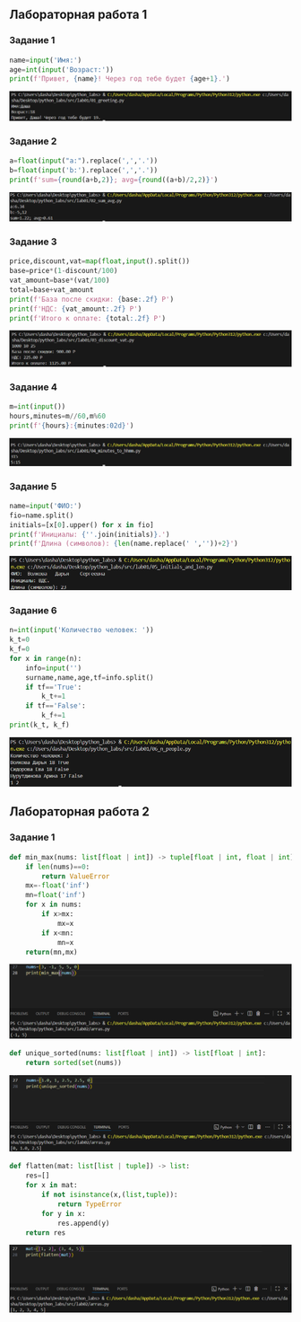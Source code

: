 ﻿## Лабораторная работа 1
### Задание 1
```python
name=input('Имя:')
age=int(input('Возраст:'))
print(f'Привет, {name}! Через год тебе будет {age+1}.')
```
![Картинка 1](./images/lab01/01_greeting.png)

### Задание 2
```python
a=float(input("a:").replace(',','.'))
b=float(input('b:').replace(',','.'))
print(f'sum={round(a+b,2)}; avg={round((a+b)/2,2)}')
```
![Картинка 2](./images/lab01/02_sum_avg.png)

### Задание 3
```python
price,discount,vat=map(float,input().split())
base=price*(1-discount/100)
vat_amount=base*(vat/100)
total=base+vat_amount
print(f'База после скидки: {base:.2f} P')
print(f'НДС: {vat_amount:.2f} P')
print(f'Итого к оплате: {total:.2f} P')
```
![Картинка 3](./images/lab01/03_discount_vat.png)

### Задание 4
```python
m=int(input())
hours,minutes=m//60,m%60
print(f'{hours}:{minutes:02d}')
```
![Картинка 4](./images/lab01/04_minutes_to_hhmm.png)

### Задание 5
```python
name=input('ФИО:')
fio=name.split()
initials=[x[0].upper() for x in fio]
print(f'Инициалы: {''.join(initials)}.')
print(f'Длина (символов): {len(name.replace(' ',''))+2}')
```
![Картинка 5](./images/lab01/05_initials_and_len.png)

### Задание 6
```python
n=int(input('Количество человек: '))
k_t=0
k_f=0
for x in range(n):
    info=input('')
    surname,name,age,tf=info.split()
    if tf=='True':
        k_t+=1
    if tf=='False':
        k_f+=1
print(k_t, k_f)
```
![Картинка 6](./images/lab01/06_n_people.png)

## Лабораторная работа 2
### Задание 1
```python
def min_max(nums: list[float | int]) -> tuple[float | int, float | int]:
    if len(nums)==0:
        return ValueError
    mx=-float('inf')
    mn=float('inf')
    for x in nums:
        if x>mx:
            mx=x
        if x<mn:
            mn=x
    return(mn,mx)
```
![Картинка 1](./images/lab02/min_max.png)

```python
def unique_sorted(nums: list[float | int]) -> list[float | int]:
    return sorted(set(nums))
```
![Картинка 2](./images/lab02/unique_sorted.png)

```python
def flatten(mat: list[list | tuple]) -> list:
    res=[]
    for x in mat:
        if not isinstance(x,(list,tuple)):
            return TypeError
        for y in x:
            res.append(y)
    return res
```
![Картинка 3](./images/lab02/flatten.png)


